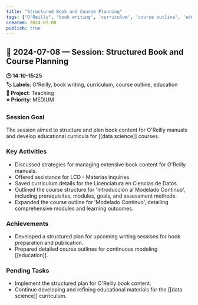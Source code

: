 ```yaml
---
title: "Structured Book and Course Planning"
tags: ["O'Reilly", 'book writing', 'curriculum', 'course outline', 'education']
created: 2024-07-08
publish: true
---
```


## 📅 2024-07-08 — Session: Structured Book and Course Planning

**🕒 14:10–15:25**  
**🏷️ Labels**: O'Reilly, book writing, curriculum, course outline, education  
**📂 Project**: Teaching  
**⭐ Priority**: MEDIUM  


### Session Goal
The session aimed to structure and plan book content for O'Reilly manuals and develop educational curricula for [[data science]] courses.

### Key Activities
- Discussed strategies for managing extensive book content for O'Reilly manuals.
- Offered assistance for LCD - Materias inquiries.
- Saved curriculum details for the Licenciatura en Ciencias de Datos.
- Outlined the course structure for 'Introducción al Modelado Continuo', including prerequisites, modules, goals, and assessment methods.
- Expanded the course outline for 'Modelado Continuo', detailing comprehensive modules and learning outcomes.

### Achievements
- Developed a structured plan for upcoming writing sessions for book preparation and publication.
- Prepared detailed course outlines for continuous modeling [[education]].

### Pending Tasks
- Implement the structured plan for O'Reilly book content.
- Continue developing and refining educational materials for the [[data science]] curriculum.
